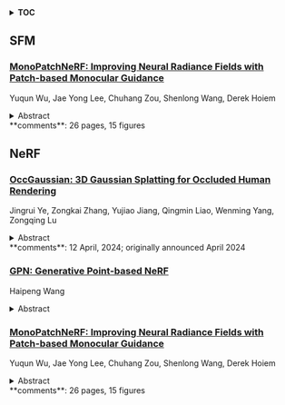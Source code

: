 <details>
  <summary><b>TOC</b></summary>
  <ol>
    <li><a href=#sfm>SFM</a></li>
      <ul>
        <li><a href=#MonoPatchNeRF:-Improving-Neural-Radiance-Fields-with-Patch-based-Monocular-Guidance>MonoPatchNeRF: Improving Neural Radiance Fields with Patch-based Monocular Guidance</a></li>
      </ul>
    </li>
    <li><a href=#nerf>NeRF</a></li>
      <ul>
        <li><a href=#OccGaussian:-3D-Gaussian-Splatting-for-Occluded-Human-Rendering>OccGaussian: 3D Gaussian Splatting for Occluded Human Rendering</a></li>
        <li><a href=#GPN:-Generative-Point-based-NeRF>GPN: Generative Point-based NeRF</a></li>
        <li><a href=#MonoPatchNeRF:-Improving-Neural-Radiance-Fields-with-Patch-based-Monocular-Guidance>MonoPatchNeRF: Improving Neural Radiance Fields with Patch-based Monocular Guidance</a></li>
      </ul>
    </li>
  </ol>
</details>

## SFM  

### [MonoPatchNeRF: Improving Neural Radiance Fields with Patch-based Monocular Guidance](http://arxiv.org/abs/2404.08252)  
Yuqun Wu, Jae Yong Lee, Chuhang Zou, Shenlong Wang, Derek Hoiem  
<details>  
  <summary>Abstract</summary>  
  <ol>  
    The latest regularized Neural Radiance Field (NeRF) approaches produce poor geometry and view extrapolation for multiview stereo (MVS) benchmarks such as ETH3D. In this paper, we aim to create 3D models that provide accurate geometry and view synthesis, partially closing the large geometric performance gap between NeRF and traditional MVS methods. We propose a patch-based approach that effectively leverages monocular surface normal and relative depth predictions. The patch-based ray sampling also enables the appearance regularization of normalized cross-correlation (NCC) and structural similarity (SSIM) between randomly sampled virtual and training views. We further show that "density restrictions" based on sparse structure-from-motion points can help greatly improve geometric accuracy with a slight drop in novel view synthesis metrics. Our experiments show 4x the performance of RegNeRF and 8x that of FreeNeRF on average F1@2cm for ETH3D MVS benchmark, suggesting a fruitful research direction to improve the geometric accuracy of NeRF-based models, and sheds light on a potential future approach to enable NeRF-based optimization to eventually outperform traditional MVS.  
  </ol>  
</details>  
**comments**: 26 pages, 15 figures  
  
  



## NeRF  

### [OccGaussian: 3D Gaussian Splatting for Occluded Human Rendering](http://arxiv.org/abs/2404.08449)  
Jingrui Ye, Zongkai Zhang, Yujiao Jiang, Qingmin Liao, Wenming Yang, Zongqing Lu  
<details>  
  <summary>Abstract</summary>  
  <ol>  
    Rendering dynamic 3D human from monocular videos is crucial for various applications such as virtual reality and digital entertainment. Most methods assume the people is in an unobstructed scene, while various objects may cause the occlusion of body parts in real-life scenarios. Previous method utilizing NeRF for surface rendering to recover the occluded areas, but it requiring more than one day to train and several seconds to render, failing to meet the requirements of real-time interactive applications. To address these issues, we propose OccGaussian based on 3D Gaussian Splatting, which can be trained within 6 minutes and produces high-quality human renderings up to 160 FPS with occluded input. OccGaussian initializes 3D Gaussian distributions in the canonical space, and we perform occlusion feature query at occluded regions, the aggregated pixel-align feature is extracted to compensate for the missing information. Then we use Gaussian Feature MLP to further process the feature along with the occlusion-aware loss functions to better perceive the occluded area. Extensive experiments both in simulated and real-world occlusions, demonstrate that our method achieves comparable or even superior performance compared to the state-of-the-art method. And we improving training and inference speeds by 250x and 800x, respectively. Our code will be available for research purposes.  
  </ol>  
</details>  
**comments**: 12 April, 2024; originally announced April 2024  
  
### [GPN: Generative Point-based NeRF](http://arxiv.org/abs/2404.08312)  
Haipeng Wang  
<details>  
  <summary>Abstract</summary>  
  <ol>  
    Scanning real-life scenes with modern registration devices typically gives incomplete point cloud representations, primarily due to the limitations of partial scanning, 3D occlusions, and dynamic light conditions. Recent works on processing incomplete point clouds have always focused on point cloud completion. However, these approaches do not ensure consistency between the completed point cloud and the captured images regarding color and geometry. We propose using Generative Point-based NeRF (GPN) to reconstruct and repair a partial cloud by fully utilizing the scanning images and the corresponding reconstructed cloud. The repaired point cloud can achieve multi-view consistency with the captured images at high spatial resolution. For the finetunes of a single scene, we optimize the global latent condition by incorporating an Auto-Decoder architecture while retaining multi-view consistency. As a result, the generated point clouds are smooth, plausible, and geometrically consistent with the partial scanning images. Extensive experiments on ShapeNet demonstrate that our works achieve competitive performances to the other state-of-the-art point cloud-based neural scene rendering and editing performances.  
  </ol>  
</details>  
  
### [MonoPatchNeRF: Improving Neural Radiance Fields with Patch-based Monocular Guidance](http://arxiv.org/abs/2404.08252)  
Yuqun Wu, Jae Yong Lee, Chuhang Zou, Shenlong Wang, Derek Hoiem  
<details>  
  <summary>Abstract</summary>  
  <ol>  
    The latest regularized Neural Radiance Field (NeRF) approaches produce poor geometry and view extrapolation for multiview stereo (MVS) benchmarks such as ETH3D. In this paper, we aim to create 3D models that provide accurate geometry and view synthesis, partially closing the large geometric performance gap between NeRF and traditional MVS methods. We propose a patch-based approach that effectively leverages monocular surface normal and relative depth predictions. The patch-based ray sampling also enables the appearance regularization of normalized cross-correlation (NCC) and structural similarity (SSIM) between randomly sampled virtual and training views. We further show that "density restrictions" based on sparse structure-from-motion points can help greatly improve geometric accuracy with a slight drop in novel view synthesis metrics. Our experiments show 4x the performance of RegNeRF and 8x that of FreeNeRF on average F1@2cm for ETH3D MVS benchmark, suggesting a fruitful research direction to improve the geometric accuracy of NeRF-based models, and sheds light on a potential future approach to enable NeRF-based optimization to eventually outperform traditional MVS.  
  </ol>  
</details>  
**comments**: 26 pages, 15 figures  
  
  



